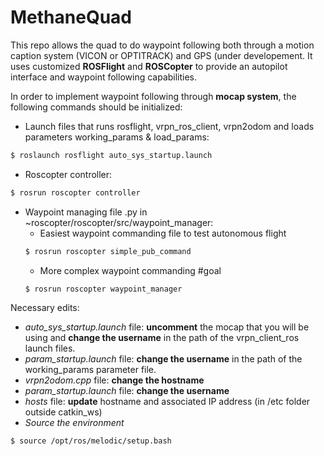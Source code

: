 # MethaneQuad


This repo allows the quad to do waypoint following both through a motion caption system (VICON or OPTITRACK) and GPS (under developement. It uses customized **ROSFlight** and **ROSCopter** to provide an autopilot interface and waypoint following capabilities.

In order to implement waypoint following through **mocap system**, the following commands should be initialized:
- Launch files that runs rosflight, vrpn_ros_client, vrpn2odom and loads parameters working_params & load_params: 
```bash
$ roslaunch rosflight auto_sys_startup.launch
```
- Roscopter controller: 
```bash
$ rosrun roscopter controller
```
- Waypoint managing file .py in ~roscopter/roscopter/src/waypoint_manager:
  + Easiest waypoint commanding file to test autonomous flight
  ```bash
  $ rosrun roscopter simple_pub_command
  ```
  + More complex waypoint commanding #goal
  ```bash
  $ rosrun roscopter waypoint_manager
  ```
Necessary edits:
- _auto_sys_startup.launch_ file: **uncomment** the mocap that you will be using and **change the username** in the path of the vrpn_client_ros launch files.
- _param_startup.launch_ file: **change the username** in the path of the working_params parameter file.
- _vrpn2odom.cpp_ file: **change the hostname**
- _param_startup.launch_ file: **change the username**
- _hosts_ file: **update** hostname and associated IP address (in /etc folder outside catkin_ws)
- _Source the environment_
```bash
$ source /opt/ros/melodic/setup.bash
```
